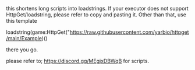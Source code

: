 this shortens long scripts into loadstrings. If your executor does not support HttpGet/loadstring, please refer to copy and pasting it. Other than that, use this template

loadstring(game:HttpGet("https://raw.githubusercontent.com/yarbio/httpget/main/Example)()

there you go.

please refer to; https://discord.gg/MEgjxDBWqB for scripts.
